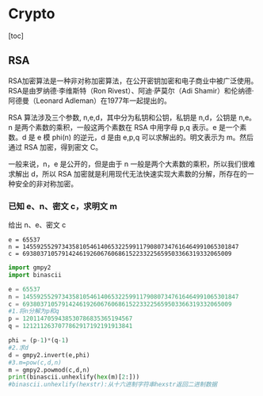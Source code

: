 # Crypto

[toc]



## RSA

RSA加密算法是一种非对称加密算法，在公开密钥加密和电子商业中被广泛使用。RSA是由罗纳德·李维斯特（Ron Rivest）、阿迪·萨莫尔（Adi Shamir）和伦纳德·阿德曼（Leonard Adleman）在1977年一起提出的。

RSA 算法涉及三个参数, n,e,d，其中分为私钥和公钥，私钥是 n,d，公钥是 n,e。n 是两个素数的乘积，一般这两个素数在 RSA 中用字母 p,q 表示。e 是一个素数。d 是 e 模 phi(n) 的逆元，d 是由 e,p,q 可以求解出的。明文表示为 m。然后通过 RSA 加密，得到密文 C。

一般来说，n，e 是公开的，但是由于 n 一般是两个大素数的乘积，所以我们很难求解出 d，所以 RSA 加密就是利用现代无法快速实现大素数的分解，所存在的一种安全的非对称加密。

### 已知 e、n、密文 c，求明文 m

给出 n、e、密文 c

```
e = 65537
n = 1455925529734358105461406532259911790807347616464991065301847
c = 69380371057914246192606760686152233225659503366319332065009
```



```py
import gmpy2
import binascii

e = 65537
n = 1455925529734358105461406532259911790807347616464991065301847
c = 69380371057914246192606760686152233225659503366319332065009
#1.将n分解为p和q
p = 1201147059438530786835365194567
q = 1212112637077862917192191913841

phi = (p-1)*(q-1)
#2.求d
d = gmpy2.invert(e,phi)
#3.m=pow(c,d,n)
m = gmpy2.powmod(c,d,n)
print(binascii.unhexlify(hex(m)[2:]))
#binascii.unhexlify(hexstr):从十六进制字符串hexstr返回二进制数据
```




